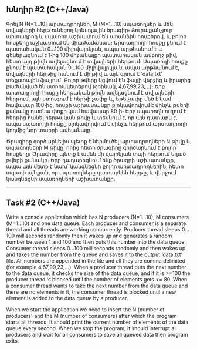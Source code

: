 
## Խնդիր #2 (C++/Java)

Գրել N (N=1…10) արտադրողներ, M (M=1…10) սպառողներ և մեկ տվյալների հերթ
ունեցող կոնսոլային ծրագիր։ Յուրաքանչյուր արտադրող և սպառող աշխատում են
առանձին հոսքերով, և բոլոր հոսքերը աշխատում են միաժամանակ։ Արտադրողի հոսքը
քնում է պատահական 0…100 միլիվայրկյան, ապա արթնանում է և գեներացնում է 
1֊ից 100 միջակայքի պատահական ամբողջ թիվ, հետո այդ թիվն ավելացնում է 
տվյալների հերթում։ Սպառողի հոսքը քնում է պատահական 0…100 միլիվայրկյան,
ապա արթնանում է, տվյալների հերթից հանում է մի թիվ և այն գրում է ‘data.txt’
տեքստային ֆայլում։ Բոլոր թվերը կցվում են ֆայլի վերջից և իրարից բաժանված են
ստորակետերով (օրինակ, 4,67,99,23,…)։ Երբ արտադրողի հոսքը հերթական թիվն
ավելացնում է տվյալների հերթում, այն ստուգում է հերթի չափը և, եթե չափը մեծ
է կամ հավասար 100֊ից, հոսքի աշխատանքը բլոկավորվում է մինչև թվերի քանակը 
դառնա փոքր կամ հավասար 80֊ի։ Երբ սպառողն ուզում է հերթից հանել հերթական
թիվը և տեսնում է, որ այն դատարկ է, ապա սպառողի հոսքը բլոկավորվում է մինչև
հերթում արտադրողի կողմից նոր տարրի ավելանալը։

Ծրագիրը գործարկելիս պետք է ներմուծել արտադրողների N թիվը և սպառողների M
թիվը, որից հետո ծրագիրը գործարկում է բոլոր հոսքերը։ Ծրագիրը պետք է ամեն
մի վայրկյան տպի հերթում եղած թվերի քանակը։ Երբ դադարեցնում ենք ծրագրի
աշխատանքը, ապա այն մետք է նախ՝ կանգնեցնի բոլոր արտադրողներին, հետո սպասի
այնքան, որ սպառողները դատարկեն հերթը, և վերջում կանգնեցնի սպառողների
աշխատանքը։



-----

## Task #2​ (C++/Java)

Write a console application which has N producers (N=1…10), M consumers
(M=1…10) and one data queue. Each producer and consumer is a separate 
thread and all threads are working concurrently. Producer thread sleeps 
0…100 milliseconds randomly then it wakes up and generates a random number 
between 1 and 100 and then puts this number into the data queue. Consumer 
thread sleeps 0…100 milliseconds randomly and then wakes up and takes the 
number from the queue and saves it to the output ‘data.txt’ file. All 
numbers are appended in the file and all they are comma delimited (for 
example 4,67,99,23,…). When a producer thread puts the next number to the 
data queue, it checks the size of the data queue, and if it is >=100 the 
producer thread is blocked until the number of elements gets <= 80. When 
a consumer thread wants to take the next number from the data queue and 
there are no elements in it, the consumer thread is blocked until a new 
element is added to the data queue by a producer.

When we start the application we need to insert the N (number of producers) 
and the M (number of consumers) after which the program starts all threads. 
It should print the current number of elements of the data queue every second. 
When we stop the program, it should interrupt all producers and wait for all 
consumers to save all queued data then program exits.
